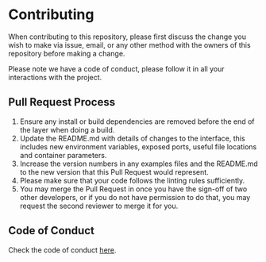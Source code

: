 
# Contributing

When contributing to this repository, please first discuss the change you wish to make via issue,
email, or any other method with the owners of this repository before making a change. 

Please note we have a code of conduct, please follow it in all your interactions with the project.

## Pull Request Process

1. Ensure any install or build dependencies are removed before the end of the layer when doing a 
   build.
2. Update the README.md with details of changes to the interface, this includes new environment 
   variables, exposed ports, useful file locations and container parameters.
3. Increase the version numbers in any examples files and the README.md to the new version that this
   Pull Request would represent. 
   <!-- The versioning scheme we use is [SemVer](http://semver.org/). -->
4. Please make sure that your code follows the linting rules sufficiently.
5. You may merge the Pull Request in once you have the sign-off of two other developers, or if you 
   do not have permission to do that, you may request the second reviewer to merge it for you.


## Code of Conduct

Check the code of conduct [here](https://github.com/anotherwebguy/Chat-App-Flutter/blob/master/CODE_OF_CONDUCT.md).
